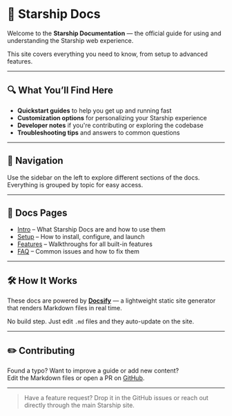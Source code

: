 # 📘 Starship Docs

Welcome to the **Starship Documentation** — the official guide for using and understanding the Starship web experience.

This site covers everything you need to know, from setup to advanced features.

---

## 🔍 What You’ll Find Here

- **Quickstart guides** to help you get up and running fast  
- **Customization options** for personalizing your Starship experience  
- **Developer notes** if you're contributing or exploring the codebase  
- **Troubleshooting tips** and answers to common questions

---

## 🧭 Navigation

Use the sidebar on the left to explore different sections of the docs.  
Everything is grouped by topic for easy access.

---

## 📄 Docs Pages

- [Intro](intro.md) – What Starship Docs are and how to use them  
- [Setup](setup.md) – How to install, configure, and launch  
- [Features](features.md) – Walkthroughs for all built-in features  
- [FAQ](faq.md) – Common issues and how to fix them  

---

## 🛠 How It Works

These docs are powered by **[Docsify](https://docsify.js.org)** — a lightweight static site generator that renders Markdown files in real time.

No build step. Just edit `.md` files and they auto-update on the site.

---

## ✏️ Contributing

Found a typo? Want to improve a guide or add new content?  
Edit the Markdown files or open a PR on [GitHub](https://github.com/starship-site/starship-docs).

---

> Have a feature request? Drop it in the GitHub issues or reach out directly through the main Starship site.
